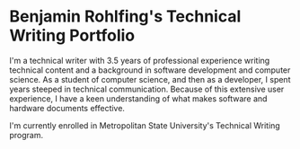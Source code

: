 # Benjamin Rohlfing's Technical Writing Portfolio

I'm a technical writer with 3.5 years of professional experience writing technical content and a background in software development and computer science. As a student of computer science, and then as a developer, I spent years steeped in technical communication. Because of this extensive user experience, I have a keen understanding of what makes software and hardware documents effective.

I'm currently enrolled in Metropolitan State University's Technical Writing program.
